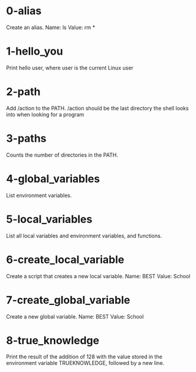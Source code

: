 # 0-alias
Create an alias.
    Name: ls
    Value: rm *

# 1-hello_you
Print hello user, where user is the current Linux user

# 2-path
Add /action to the PATH. /action should be the last directory the shell looks into when looking for a program

# 3-paths
Counts the number of directories in the PATH.

# 4-global_variables
List environment variables.

# 5-local_variables
List all local variables and environment variables, and functions.

# 6-create_local_variable
Create a script that creates a new local variable.
    Name: BEST
    Value: School

# 7-create_global_variable
Create a new global variable.
    Name: BEST
    Value: School

# 8-true_knowledge
Print the result of the addition of 128 with the value stored in the environment variable TRUEKNOWLEDGE, followed by a new line.
